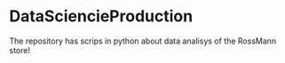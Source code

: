 # DataSciencieProduction
The repository has scrips in python about data analisys of the RossMann store!
